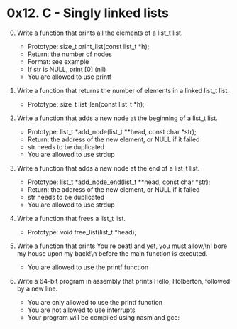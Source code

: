 # 0x12. C - Singly linked lists

0. Write a function that prints all the elements of a list_t list.
	- Prototype: size_t print_list(const list_t *h);
	- Return: the number of nodes
	- Format: see example
	- If str is NULL, print [0] (nil)
	- You are allowed to use printf

1. Write a function that returns the number of elements in a linked list_t list.
	- Prototype: size_t list_len(const list_t *h);

2. Write a function that adds a new node at the beginning of a list_t list.
	- Prototype: list_t *add_node(list_t **head, const char *str);
	- Return: the address of the new element, or NULL if it failed
	- str needs to be duplicated
	- You are allowed to use strdup

3. Write a function that adds a new node at the end of a list_t list.
	- Prototype: list_t *add_node_end(list_t **head, const char *str);
	- Return: the address of the new element, or NULL if it failed
	- str needs to be duplicated
	- You are allowed to use strdup

4. Write a function that frees a list_t list.
	- Prototype: void free_list(list_t *head);

5. Write a function that prints You're beat! and yet, you must allow,\nI bore my house upon my back!\n before the main function is executed.
	- You are allowed to use the printf function

6. Write a 64-bit program in assembly that prints Hello, Holberton, followed by a new line.
	- You are only allowed to use the printf function
	- You are not allowed to use interrupts
	- Your program will be compiled using nasm and gcc:
